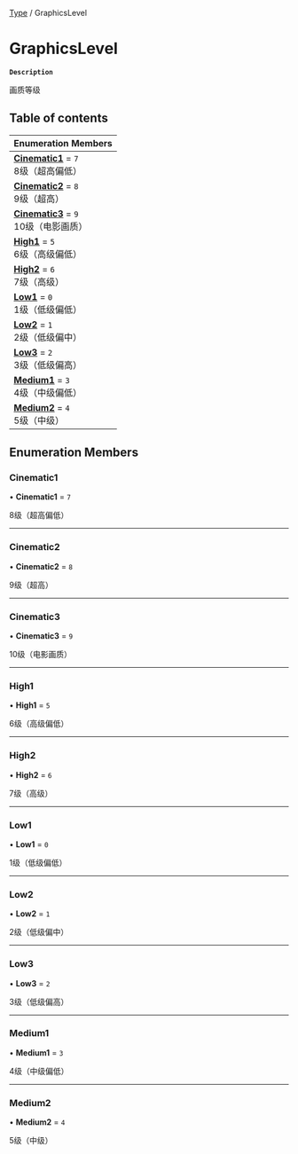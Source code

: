 [Type](../modules/Type.Type.md) / GraphicsLevel

# GraphicsLevel <Badge type="tip" text="Enumeration" />

**`Description`**

画质等级

## Table of contents

| Enumeration Members |
| :-----|
| **[Cinematic1](Type.GraphicsLevel.md#cinematic1)** = ``7`` <br> 8级（超高偏低）|
| **[Cinematic2](Type.GraphicsLevel.md#cinematic2)** = ``8`` <br> 9级（超高）|
| **[Cinematic3](Type.GraphicsLevel.md#cinematic3)** = ``9`` <br> 10级（电影画质）|
| **[High1](Type.GraphicsLevel.md#high1)** = ``5`` <br> 6级（高级偏低）|
| **[High2](Type.GraphicsLevel.md#high2)** = ``6`` <br> 7级（高级）|
| **[Low1](Type.GraphicsLevel.md#low1)** = ``0`` <br> 1级（低级偏低）|
| **[Low2](Type.GraphicsLevel.md#low2)** = ``1`` <br> 2级（低级偏中）|
| **[Low3](Type.GraphicsLevel.md#low3)** = ``2`` <br> 3级（低级偏高）|
| **[Medium1](Type.GraphicsLevel.md#medium1)** = ``3`` <br> 4级（中级偏低）|
| **[Medium2](Type.GraphicsLevel.md#medium2)** = ``4`` <br> 5级（中级）|

## Enumeration Members

### Cinematic1

• **Cinematic1** = ``7``

8级（超高偏低）

___

### Cinematic2

• **Cinematic2** = ``8``

9级（超高）

___

### Cinematic3

• **Cinematic3** = ``9``

10级（电影画质）

___

### High1

• **High1** = ``5``

6级（高级偏低）

___

### High2

• **High2** = ``6``

7级（高级）

___

### Low1

• **Low1** = ``0``

1级（低级偏低）

___

### Low2

• **Low2** = ``1``

2级（低级偏中）

___

### Low3

• **Low3** = ``2``

3级（低级偏高）

___

### Medium1

• **Medium1** = ``3``

4级（中级偏低）

___

### Medium2

• **Medium2** = ``4``

5级（中级）
